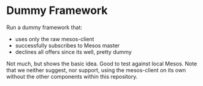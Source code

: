 # Dummy Framework

Run a dummy framework that:
 - uses only the raw mesos-client
 - successfully subscribes to Mesos master
 - declines all offers since its well, pretty dummy
 
Not much, but shows the basic idea. Good to test against local Mesos.
Note that we neither suggest, nor support, using the mesos-client on its own without the other components within this repository.
